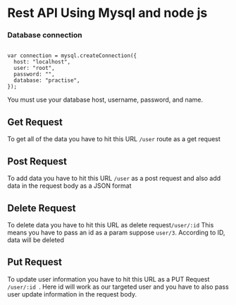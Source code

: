 # Rest API Using Mysql and node js
### Database connection

```const mysql = require("mysql");

var connection = mysql.createConnection({
  host: "localhost",
  user: "root",
  password: "",
  database: "practise",
});
```
You must use your database host, username, password, and name.
## Get Request
To get all of the data you have to hit this URL ``` /user ``` route as a get request
## Post Request
To add data you have to hit this URL ``` /user ``` as a post request and also add data in the request body as a JSON format
## Delete Request
To delete data you have to hit this URL as delete request``` /user/:id ``` This means you have to pass an id as a param suppose ```user/3```. According to ID, data will be deleted
## Put Request
To update user information you have to hit this URL as a PUT Request ```/user/:id ```. Here id will work as our targeted user and you have to also pass user update information in the request body. 

